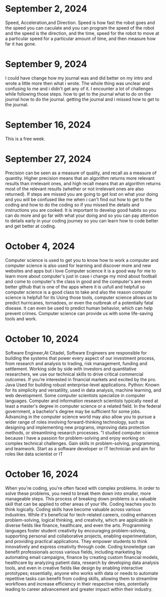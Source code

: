 # September 2, 2024
Speed, Acceleration,and Direction.
Speed is how fast the robot goes and the speed you can caculate and you can program the speed of the 
robot and the speed is the direction, and the time, speed for the robot to move at a particular speed for a particular amount of time, and then measure how far it has gone.

# September 9, 2024
I could have change how my journal was and did better on my intro and wrote a little more then what i
wrote.
The whole thing was unclear and confusing to me and i didn't get any of it.
I encounter a lot of challenges while following those steps. how to get to the journal what to do on the journal how to do 
the journal. getting the journal and i missed how to get to the journal.

# September 16, 2024
This is a free week.

# September 27, 2024
Precision can be seen as a measure of quality, and recall as a measure of quantity. Higher precision means that an algorithm returns more relevant results than irrelevant ones, and high recall means that an algorithm returns most of the relevant results (whether or not irrelevant ones are also returned).
If steps are missed you are going to get lost on what your doing and you will be confused like me when i can't find out how to get to the coding and how to do the coding so if you missed the details and instructions you are cooked.
It is important to develop good habits so you can do more and go far with what your doing and so you can pay attention to details 
early in your coding journey so you can learn how to code better and get better at coding.

# October 4, 2024
Computer science is used to get you to know how to work a computer and computer science is also used for learning and discover more and new websites and apps
but i love Computer science it is a good way for me to learn more about computer's just in case i change my mind about football and come to computer's the class in good and the computer's
are even better github that is one of the apps where it is usfull and helpfull so computer science is a good class to take and also the reason computer science is helpfull for its Using those tools, computer science allows us to predict hurricanes, tornadoes, or even the outbreak of a potentially fatal disease. It can even be used to predict human behavior, which can help prevent crimes. Computer science can provide us with some life-saving tools and work.

# October 10, 2024
Software Engineer,At Citadel, Software Engineers are responsible for building the systems that power every aspect of our investment process, from research and analysis to trading, risk management, funding and settlement. Working side by side with investors and quantitative researchers, we use our technical skills to drive critical commercial outcomes. If you’re interested in financial markets and excited by the pro.
Java Used for building robust enterprise-level applications. Python: Known for its simplicity and versatility, used in data analysis, machine learning, and web development.
Some computer scientists specialize in computer languages. Computer and information research scientists typically need at least a master's degree in computer science or a related field. In the federal government, a bachelor's degree may be sufficient for some jobs.
Advancing in the computer science world may also allow you to pursue a wider range of roles involving forward-thinking technology, such as designing and implementing new programs, improving data protection methods, or streamlining research processes.
"I studied computer science because I have a passion for problem-solving and enjoy working on complex technical challenges. Gain skills in problem-solving, programming, and teamwork. Start as a software developer or IT technician and aim for roles like data scientist or IT

# October 16, 2024
When you're coding, you're often faced with complex problems. In order to solve these problems, you need to break them down into smaller, more manageable steps. This process of breaking down problems is a valuable skill that can be applied to other areas of your life. Coding teaches you to think logically.
Coding skills have become valuable across various industries. While it's beneficial for tech-related careers, coding enhances problem-solving, logical thinking, and creativity, which are applicable in diverse fields like finance, healthcare, and even the arts.
Programming languages foster student creativity by encouraging problem-solving, supporting personal and collaborative projects, enabling experimentation, and providing practical applications. They empower students to think innovatively and express creativity through code.
Coding knowledge can benefit professionals across various fields, including marketing by automating email campaigns, finance by creating custom financial models, healthcare by analyzing patient data, research by developing data analysis tools, and even in creative fields like design by enabling interactive prototypes; essentially, anyone who works with data or needs to automate repetitive tasks can benefit from coding skills, allowing them to streamline workflows and increase efficiency in their respective roles, potentially leading to career advancement and greater impact within their industry.
